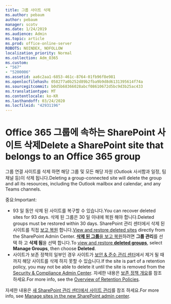```yaml
---
title: 그룹 사이트 삭제
ms.author: pebaum
author: pebaum
manager: scotv
ms.date: 1/24/2019
ms.audience: Admin
ms.topic: article
ms.prod: office-online-server
ROBOTS: NOINDEX, NOFOLLOW
localization_priority: Normal
ms.collection: Adm_O365
ms.custom:
- "567"
- "5200006"
ms.assetid: aa6c2aa1-6853-461c-8764-01fb96f8e981
ms.openlocfilehash: 058277a0b252d89b2fba9b9d8d6131395614f74a
ms.sourcegitcommit: b0d5b68366028abcf08610672d5bc9d3b25ac433
ms.translationtype: MT
ms.contentlocale: ko-KR
ms.lasthandoff: 03/24/2020
ms.locfileid: "42931196"
---
```

# <a name="delete-a-sharepoint-site-that-belongs-to-an-office-365-group"></a><span data-ttu-id="c9c7a-102">Office 365 그룹에 속하는 SharePoint 사이트 삭제</span><span class="sxs-lookup"><span data-stu-id="c9c7a-102">Delete a SharePoint site that belongs to an Office 365 group</span></span>

<span data-ttu-id="c9c7a-103">그룹 연결 사이트를 삭제 하면 해당 그룹 및 모든 해당 자원 (Outlook 사서함과 일정, 팀 채널 등)이 삭제 됩니다.</span><span class="sxs-lookup"><span data-stu-id="c9c7a-103">Deleting a group-connected site will delete the group and all its resources, including the Outlook mailbox and calendar, and any Teams channels.</span></span>
  
<span data-ttu-id="c9c7a-104">중요:</span><span class="sxs-lookup"><span data-stu-id="c9c7a-104">Important:</span></span>

- <span data-ttu-id="c9c7a-105">93 일 동안 삭제 된 사이트를 복구할 수 있습니다.</span><span class="sxs-lookup"><span data-stu-id="c9c7a-105">You can recover deleted sites for 93 days.</span></span> <span data-ttu-id="c9c7a-106">삭제 된 그룹은 30 일 이내에 복원 해야 합니다.</span><span class="sxs-lookup"><span data-stu-id="c9c7a-106">Deleted groups must be restored within 30 days.</span></span> <span data-ttu-id="c9c7a-107">SharePoint 관리 센터에서 삭제 된 사이트를 직접 [보고 복원](https://admin.microsoft.com/sharepoint?page=recyclebin&modern=true) 합니다.</span><span class="sxs-lookup"><span data-stu-id="c9c7a-107">[View and restore deleted sites](https://admin.microsoft.com/sharepoint?page=recyclebin&modern=true) directly from the SharePoint Admin Center.</span></span> <span data-ttu-id="c9c7a-108">[ **삭제 된 그룹**을 보고 복원](https://outlook.office.com/people/group/deleted)하려면 **그룹 관리**를 선택 하 고 **삭제 됨**을 선택 합니다.</span><span class="sxs-lookup"><span data-stu-id="c9c7a-108">To [view and restore **deleted groups**](https://outlook.office.com/people/group/deleted), select **Manage Groups**, then choose **Deleted**.</span></span>
- <span data-ttu-id="c9c7a-109">사이트가 보존 정책의 일부인 경우 사이트가 [보안 & 준수 관리 센터](https://protection.office.com/?rfr=AdminCenter#/retention)에서 제거 될 때까지 해당 사이트를 삭제 하지 못할 수 있습니다.</span><span class="sxs-lookup"><span data-stu-id="c9c7a-109">If the site is part of a retention policy, you may not be able to delete it until the site is removed from the [Security & Compliance Admin Center](https://protection.office.com/?rfr=AdminCenter#/retention).</span></span> <span data-ttu-id="c9c7a-110">자세한 내용은 [보존 정책 개요](https://docs.microsoft.com/office365/securitycompliance/retention-policies#content-in-onedrive-accounts-and-sharepoint-sites)를 참조 하세요.</span><span class="sxs-lookup"><span data-stu-id="c9c7a-110">For more info, see the [Overview of Retention Policies](https://docs.microsoft.com/office365/securitycompliance/retention-policies#content-in-onedrive-accounts-and-sharepoint-sites).</span></span>
  
<span data-ttu-id="c9c7a-111">자세한 내용은 [새 SharePoint 관리 센터에서 사이트 관리](https://docs.microsoft.com/sharepoint/manage-sites-in-new-admin-center)를 참조 하세요.</span><span class="sxs-lookup"><span data-stu-id="c9c7a-111">For more info, see [Manage sites in the new SharePoint admin center](https://docs.microsoft.com/sharepoint/manage-sites-in-new-admin-center).</span></span>
